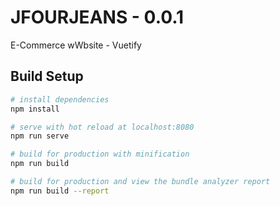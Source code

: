 # JFOURJEANS - 0.0.1

E-Commerce wWbsite - Vuetify

## Build Setup

``` bash
# install dependencies
npm install

# serve with hot reload at localhost:8080
npm run serve

# build for production with minification
npm run build

# build for production and view the bundle analyzer report
npm run build --report
